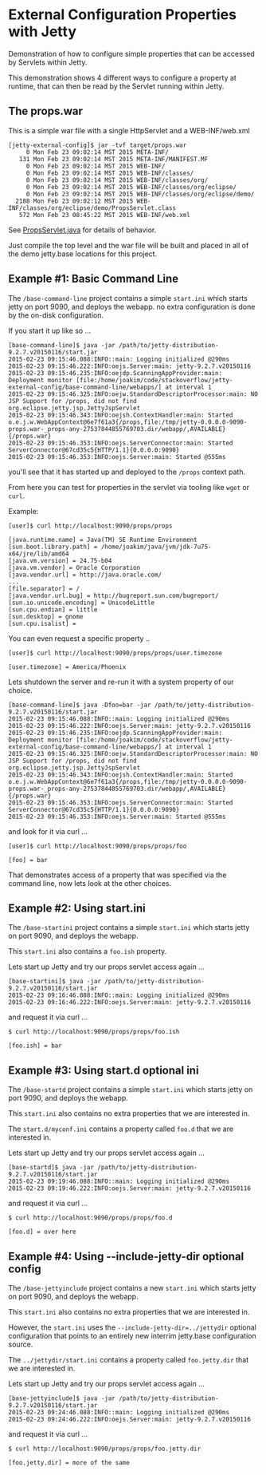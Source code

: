 External Configuration Properties with Jetty
============================================

Demonstration of how to configure simple properties that can be accessed
by Servlets within Jetty.

This demonstration shows 4 different ways to configure a property
at runtime, that can then be read by the Servlet running within
Jetty.

The props.war
-------------

This is a simple war file with a single HttpServlet and a WEB-INF/web.xml

```
[jetty-external-config]$ jar -tvf target/props.war 
     0 Mon Feb 23 09:02:14 MST 2015 META-INF/
   131 Mon Feb 23 09:02:14 MST 2015 META-INF/MANIFEST.MF
     0 Mon Feb 23 09:02:14 MST 2015 WEB-INF/
     0 Mon Feb 23 09:02:14 MST 2015 WEB-INF/classes/
     0 Mon Feb 23 09:02:14 MST 2015 WEB-INF/classes/org/
     0 Mon Feb 23 09:02:14 MST 2015 WEB-INF/classes/org/eclipse/
     0 Mon Feb 23 09:02:14 MST 2015 WEB-INF/classes/org/eclipse/demo/
  2188 Mon Feb 23 09:02:12 MST 2015 WEB-INF/classes/org/eclipse/demo/PropsServlet.class
   572 Mon Feb 23 08:45:22 MST 2015 WEB-INF/web.xml
```

See [PropsServlet.java](src/main/java/org/eclipse/demo/PropsServlet.java) for details of behavior.

Just compile the top level and the war file will be built and placed in all of the demo jetty.base locations for this project.

Example #1: Basic Command Line
------------------------------

The `/base-command-line` project contains a simple `start.ini` which starts jetty on port 9090, and deploys the webapp. no extra configuration is done by the on-disk configuration.

If you start it up like so ...

```
[base-command-line]$ java -jar /path/to/jetty-distribution-9.2.7.v20150116/start.jar
2015-02-23 09:15:46.088:INFO::main: Logging initialized @290ms
2015-02-23 09:15:46.222:INFO:oejs.Server:main: jetty-9.2.7.v20150116
2015-02-23 09:15:46.235:INFO:oejdp.ScanningAppProvider:main: Deployment monitor [file:/home/joakim/code/stackoverflow/jetty-external-config/base-command-line/webapps/] at interval 1
2015-02-23 09:15:46.325:INFO:oejw.StandardDescriptorProcessor:main: NO JSP Support for /props, did not find org.eclipse.jetty.jsp.JettyJspServlet
2015-02-23 09:15:46.343:INFO:oejsh.ContextHandler:main: Started o.e.j.w.WebAppContext@6e7f61a3{/props,file:/tmp/jetty-0.0.0.0-9090-props.war-_props-any-27537844855769703.dir/webapp/,AVAILABLE}{/props.war}
2015-02-23 09:15:46.353:INFO:oejs.ServerConnector:main: Started ServerConnector@67cd35c5{HTTP/1.1}{0.0.0.0:9090}
2015-02-23 09:15:46.353:INFO:oejs.Server:main: Started @555ms
```

you'll see that it has started up and deployed to the `/props` context path.

From here you can test for properties in the servlet via tooling like `wget` or `curl`.

Example:

```
[user]$ curl http://localhost:9090/props/props

[java.runtime.name] = Java(TM) SE Runtime Environment
[sun.boot.library.path] = /home/joakim/java/jvm/jdk-7u75-x64/jre/lib/amd64
[java.vm.version] = 24.75-b04
[java.vm.vendor] = Oracle Corporation
[java.vendor.url] = http://java.oracle.com/
...
[file.separator] = /
[java.vendor.url.bug] = http://bugreport.sun.com/bugreport/
[sun.io.unicode.encoding] = UnicodeLittle
[sun.cpu.endian] = little
[sun.desktop] = gnome
[sun.cpu.isalist] = 

```

You can even request a specific property ..

```
[user]$ curl http://localhost:9090/props/props/user.timezone

[user.timezone] = America/Phoenix
```

Lets shutdown the server and re-run it with a system property of our choice.

```
[base-command-line]$ java -Dfoo=bar -jar /path/to/jetty-distribution-9.2.7.v20150116/start.jar
2015-02-23 09:15:46.088:INFO::main: Logging initialized @290ms
2015-02-23 09:15:46.222:INFO:oejs.Server:main: jetty-9.2.7.v20150116
2015-02-23 09:15:46.235:INFO:oejdp.ScanningAppProvider:main: Deployment monitor [file:/home/joakim/code/stackoverflow/jetty-external-config/base-command-line/webapps/] at interval 1
2015-02-23 09:15:46.325:INFO:oejw.StandardDescriptorProcessor:main: NO JSP Support for /props, did not find org.eclipse.jetty.jsp.JettyJspServlet
2015-02-23 09:15:46.343:INFO:oejsh.ContextHandler:main: Started o.e.j.w.WebAppContext@6e7f61a3{/props,file:/tmp/jetty-0.0.0.0-9090-props.war-_props-any-27537844855769703.dir/webapp/,AVAILABLE}{/props.war}
2015-02-23 09:15:46.353:INFO:oejs.ServerConnector:main: Started ServerConnector@67cd35c5{HTTP/1.1}{0.0.0.0:9090}
2015-02-23 09:15:46.353:INFO:oejs.Server:main: Started @555ms
```

and look for it via curl ...

```
[user]$ curl http://localhost:9090/props/props/foo

[foo] = bar
```

That demonstrates access of a property that was specified via the command line, now lets look at the other choices.


Example #2: Using start.ini 
------------------------------

The `/base-startini` project contains a simple `start.ini` which starts jetty on port 9090, and deploys the webapp.

This `start.ini` also contains a `foo.ish` property.

Lets start up Jetty and try our props servlet access again ...


```
[base-startini]$ java -jar /path/to/jetty-distribution-9.2.7.v20150116/start.jar
2015-02-23 09:16:46.088:INFO::main: Logging initialized @290ms
2015-02-23 09:16:46.222:INFO:oejs.Server:main: jetty-9.2.7.v20150116
```

and request it via curl ...

```
$ curl http://localhost:9090/props/props/foo.ish

[foo.ish] = bar
```

Example #3: Using start.d optional ini
--------------------------------------

The `/base-startd` project contains a simple `start.ini` which starts jetty on port 9090, and deploys the webapp.

This `start.ini` also contains no extra properties that we are interested in.

The `start.d/myconf.ini` contains a property called `foo.d` that we are interested in.

Lets start up Jetty and try our props servlet access again ...


```
[base-startd]$ java -jar /path/to/jetty-distribution-9.2.7.v20150116/start.jar
2015-02-23 09:19:46.088:INFO::main: Logging initialized @290ms
2015-02-23 09:19:46.222:INFO:oejs.Server:main: jetty-9.2.7.v20150116
```

and request it via curl ...

```
$ curl http://localhost:9090/props/props/foo.d

[foo.d] = over here
```

Example #4: Using --include-jetty-dir optional config
-----------------------------------------------------

The `/base-jettyinclude` project contains a new `start.ini` which starts jetty on port 9090, and deploys the webapp.

This `start.ini` also contains no extra properties that we are interested in.

However, the `start.ini` uses the `--include-jetty-dir=../jettydir` optional configuration that points to an entirely new interrim jetty.base configuration source.

The `../jettydir/start.ini` contains a property called `foo.jetty.dir` that we are interested in.

Lets start up Jetty and try our props servlet access again ...


```
[base-jettyinclude]$ java -jar /path/to/jetty-distribution-9.2.7.v20150116/start.jar
2015-02-23 09:24:46.088:INFO::main: Logging initialized @290ms
2015-02-23 09:24:46.222:INFO:oejs.Server:main: jetty-9.2.7.v20150116
```

and request it via curl ...

```
$ curl http://localhost:9090/props/props/foo.jetty.dir

[foo.jetty.dir] = more of the same
```












